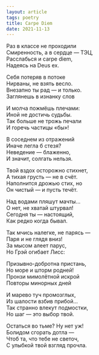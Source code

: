 ```yaml
---
layout: article
tags: poetry
title: Carpe Diem
date: 2021-11-13
---
```


Раз в классе не проходили<br>
Смиренность, а в сердце — ТЭЦ,<br>
Расслабься и carpe diem,<br>
Надеясь на Deus ex.<br>

Себя потеряв в потоке<br>
Нирваны, не взять весло.<br>
Внезапно ты рад — и только.<br>
Заглянешь в изнанку слов<br>

И молча пожмёшь плечами:<br>
Иной не достичь судьбы.<br>
Так больше не трожь печали<br>
И горечь частицы «бы»!<br>

В соседнем из отражений<br>
Иначе легла б стезя?<br>
Неведение — блаженно,<br>
И значит, солгать нельзя.<br>

Твой вздох осторожно стихнет,<br>
А тихая грусть — не в счёт.<br>
Наполнится дрожью стих, но<br>
Он чистый — и пусть течёт.<br>

Над водами пляшут мачты...<br>
О нет, не хватай штурвал!<br>
Сегодня ты — настоящий,<br>
Как редко когда бывал.<br>

Так мчись налегке, не парясь —<br>
Паря и не глядя вниз!<br>
За мысом алеет парус,<br>
Но Грэй огибает Лисс:<br>

Призывно-добротна пристань,<br>
Но море и шторм родней!<br>
Пронзи мимолётной искрой<br>
Повторы минорных дней<br>

И марево туч промозглых,<br>
Из шалости взбив прибой...<br>
Так странно влекут подмостки,<br>
Но шаг — это выбор твой.<br>

Остаться во тьме? Ну нет уж!<br>
Болидом сгорать дотла —<br>
Чтоб та, что тебе не светоч,<br>
С улыбкой твой взгляд прочла.
